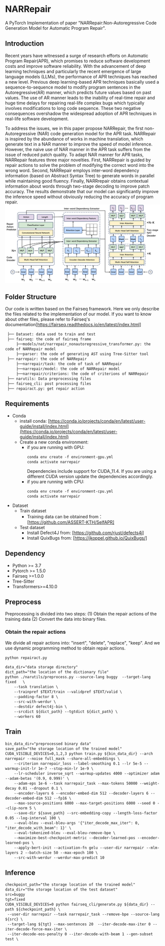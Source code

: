 # NARRepair
A PyTorch Implementation of paper "NARRepair:Non-Autoregressive Code Generation Model for Automatic Program Repair". 
## Introduction
Recent years have witnessed a surge of research efforts on Automatic Program Repair(APR), which promises to reduce software development costs and improve software reliability. With the advancement of deep learning techniques and particularly the recent emergence of large language models (LLMs), the performance of APR techniques has reached a new level. Previous deep learning-based APR techniques basically used a sequence-to-sequence model to modify program sentences in the Autoregressive(AR) manner, which predicts future values based on past values. The use of AR manner leads to the inability of real-time repair and huge time delays for repairing real-life complex bugs which typically involves modifications to long code sequence. These two negative consequences overshadow the widespread adoption of APR techniques in real-life software development. 


To address the issues, we in this paper propose NARRepair, the first non-Autoregressive (NAR) code generation model for the APR task. NARRepair is inspired by the abundance of works in machine translation, which generate text in a NAR manner to improve the speed of model inference. However, the naive use of NAR manner in the APR task suffers from the issue of reduced patch quality. To adapt NAR manner for APR tasks, NARRepair features three major novelties. First, NARRepair is guided by repair actions to solve the problem of modifying the correct word into the wrong word. Second, NARRepair employs inter-word dependency information (based on Abstract Syntax Tree) to generate words in parallel while maintaining good fluency. Finally, NARRrepair obtains contextual information about words through two-stage decoding to improve patch accuracy. The results demonstrate that our model can significantly improve the inference speed
without obviously reducing the accuracy of program repair.
![the structure of NARRepair model.](narrepair.png)
## Folder Structure
Our code is written based on the Fairseq framework. Here we only describe the files related to the implementation of our model. If you want to know about other files, please refer to Fairseq's documentation[https://fairseq.readthedocs.io/en/latest/index.html]
```
 ├── Dataset: data used to train and test
 ├── fairseq: the code of fairseq frame
     ├──models/nat/narrepair_nonautoregressive_transformer.py: the code of NARRepair model
     ├──parser: the code of generating AST using Tree-Sitter tool
 ├── narrepair: the code of NARRepair
     ├──narrepair/task: the code of task of NARRepair
     ├──narrepair/model: the code of NARRepair model
     ├──narrepair/criterions: the code of criterions of NARRepair
 ├── narutils: Data preprocessing files
 ├── fairseq_cli: post processing files
 ├── repairact.py: get repair action
```
## Requirements
* Conda
  * install conda: [https://conda.io/projects/conda/en/latest/user-guide/install/index.html](https://conda.io/projects/conda/en/latest/user-guide/install/index.html)
  * Create a new conda environment:
      * if you are running with GPU: 
        ```
        conda env create -f environment-gpu.yml
        conda activate narrepair
        ```
        Dependencies include support for CUDA_11.4. If you are using a different CUDA version update the dependencies accordingly.
      * if you are running with CPU:   
        ```
        conda env create -f environment-cpu.yml
        conda activate narrepair
* Dataset
  * Train dataset
      * Training data can be obtained from：[https://github.com/ASSERT-KTH/SelfAPR]
  * Test dataset
      * Install Defect4J from: [https://github.com/rjust/defects4j]
      * Install QuixBugs from: [https://jkoppel.github.io/QuixBugs/]
## Dependency
* Python >= 3.7
* Pytorch >= 1.5.0
* Fairseq >=1.0.0
* Tree-Sitter
* Transformers>=4.10.0


## Preprocess
Preprocessing is divided into two steps: (1) Obtain the repair actions of the training data (2) Convert the data into binary files.
### Obtain the repair actions
We divide all repair actions into: "insert", "delete", "replace", "keep". And we use dynamic programming method to obtain repair actions.
```
python repairact.py
```

```
data_dir="data storage directory"
dict_path="the location of the dictionary file"
python ./narutils/preprocess.py --source-lang buggy  --target-lang fixed   \
    --task translation \
    --trainpref $TEXT/train --validpref $TEXT/valid \
    --padding-factor 8 \
    --src-with-werdur \
    --destdir defect4j-bin \
    --srcdict ${dict_path} --tgtdict ${dict_path} \
    --workers 60
```
## Train
```
bin_data_dir="preprocessed binary data"
save_path="the storage location of the trained model"
CUDA_VISIBLE_DEVICES=0,1,2,3 python train.py ${bin_data_dir} --arch narrepair --noise full_mask --share-all-embeddings \
    --criterion narrepair_loss --label-smoothing 0.1 --lr 5e-5 --warmup-init-lr 1e-7 --stop-min-lr 1e-9 \
    --lr-scheduler inverse_sqrt --warmup-updates 4000 --optimizer adam --adam-betas '(0.9, 0.999)' \
    --adam-eps 1e-6 --task narrepair_task --max-tokens 50000 --weight-decay 0.01 --dropout 0.1 \
    --encoder-layers 6 --encoder-embed-dim 512 --decoder-layers 6 --decoder-embed-dim 512 --fp16 \
    --max-source-positions 6000 --max-target-positions 6000 --seed 0 --clip-norm 5 \
    --save-dir ${save_path} --src-embedding-copy --length-loss-factor 0.05 --log-interval 100 \
    --eval-bleu --eval-bleu-args '{"iter_decode_max_iter": 0, "iter_decode_with_beam": 1}' \
    --eval-tokenized-bleu --eval-bleu-remove-bpe \
    --maximize-best-checkpoint-metric --decoder-learned-pos --encoder-learned-pos \
    --apply-bert-init --activation-fn gelu --user-dir narrepair --mlm-layers 2 --batch-size 50 --max-epoch 100 \
    --src-with-werdur --werdur-max-predict 10
```

## Inference
```
checkpoint_path="the storage location of the trained model"
data_dir="the storage location of the test dataset"
src=buggy
tgt=fixed
CUDA_VISIBLE_DEVICES=0 python fairseq_cli/generate.py ${data_dir} --path ${checkpoint_path} \
 --user-dir narrepair --task narrepair_task --remove-bpe --source-lang ${src} \
 --target-lang ${tgt} --max-sentences 20  --iter-decode-max-iter 0 --iter-decode-force-max-iter \
 --iter-decode-eos-penalty 0 --iter-decode-with-beam 1 --gen-subset test \
```
